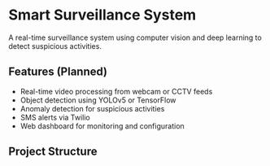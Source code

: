 # Smart Surveillance System

A real-time surveillance system using computer vision and deep learning to detect suspicious activities.

## Features (Planned)

- Real-time video processing from webcam or CCTV feeds
- Object detection using YOLOv5 or TensorFlow
- Anomaly detection for suspicious activities
- SMS alerts via Twilio
- Web dashboard for monitoring and configuration

## Project Structure